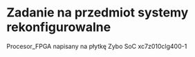 # Zadanie na przedmiot systemy rekonfigurowalne
Procesor_FPGA napisany na płytkę Zybo SoC xc7z010clg400-1
